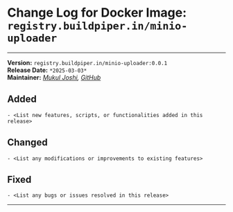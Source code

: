 # **Change Log for Docker Image: `registry.buildpiper.in/minio-uploader`**  

---

**Version:** `registry.buildpiper.in/minio-uploader:0.0.1`  
**Release Date:** `*2025-03-03*`  
**Maintainer:** *[Mukul Joshi](mukul.joshi@opstree.com), [GitHub](https://github.com/mukulmj)*  

## Added

    - <List new features, scripts, or functionalities added in this release>

## Changed

    - <List any modifications or improvements to existing features>

## Fixed

    - <List any bugs or issues resolved in this release>

---
